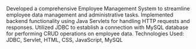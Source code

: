 Developed a comprehensive Employee Management System to streamline employee data management and administrative tasks.
Implemented backend functionality using Java Servlets for handling HTTP requests and responses.
Utilized JDBC to establish a connection with MySQL database for performing CRUD operations on employee data.
Technologies Used: JDBC, Servlet, HTML, CSS, JavaScript, MySQL
